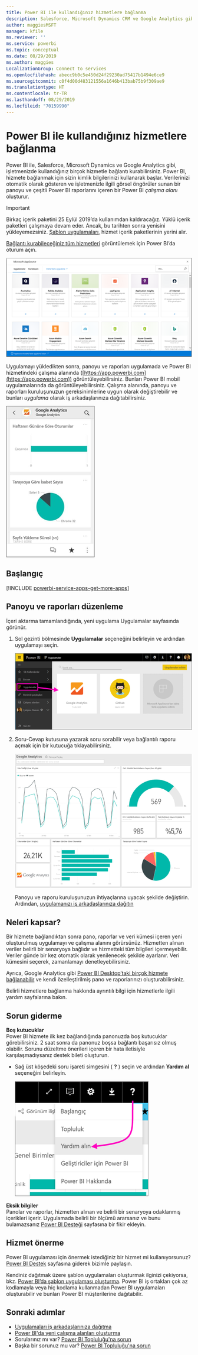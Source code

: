 ```yaml
---
title: Power BI ile kullandığınız hizmetlere bağlanma
description: Salesforce, Microsoft Dynamics CRM ve Google Analytics gibi, işletmenizde kullandığınız birçok hizmetle bağlantı kurabilirsiniz.
author: maggiesMSFT
manager: kfile
ms.reviewer: ''
ms.service: powerbi
ms.topic: conceptual
ms.date: 08/29/2019
ms.author: maggies
LocalizationGroup: Connect to services
ms.openlocfilehash: abecc9b0c5e450d24f29230ad75417b1494e6ce9
ms.sourcegitcommit: c0f4d00d483121556a1646b413bab75b9f309ae9
ms.translationtype: HT
ms.contentlocale: tr-TR
ms.lasthandoff: 08/29/2019
ms.locfileid: "70159990"
---
```

# <a name="connect-to-the-services-you-use-with-power-bi"></a>Power BI ile kullandığınız hizmetlere bağlanma
Power BI ile, Salesforce, Microsoft Dynamics ve Google Analytics gibi, işletmenizde kullandığınız birçok hizmetle bağlantı kurabilirsiniz. Power BI, hizmete bağlanmak için sizin kimlik bilgilerinizi kullanarak başlar. Verilerinizi otomatik olarak gösteren ve işletmenizle ilgili görsel öngörüler sunan bir panoyu ve çeşitli Power BI raporlarını içeren bir Power BI *çalışma alanı* oluşturur.

>[!IMPORTANT]
>Birkaç içerik paketini 25 Eylül 2019’da kullanımdan kaldıracağız. Yüklü içerik paketleri çalışmaya devam eder. Ancak, bu tarihten sonra yenisini yükleyemezsiniz. [Şablon uygulamaları](https://docs.microsoft.com/power-bi/service-template-apps-overview), hizmet içerik paketlerinin yerini alır.

[Bağlantı kurabileceğiniz tüm hizmetleri](https://app.powerbi.com/getdata/services) görüntülemek için Power BI’da oturum açın. 

![AppSource uygulamaları](media/service-connect-to-services/overview.png)

Uygulamayı yükledikten sonra, panoyu ve raporları uygulamada ve Power BI hizmetindeki çalışma alanında ([https://app.powerbi.com](https://app.powerbi.com)) görüntüleyebilirsiniz. Bunları Power BI mobil uygulamalarında da görüntüleyebilirsiniz. Çalışma alanında, panoyu ve raporları kuruluşunuzun gereksinimlerine uygun olarak değiştirebilir ve bunları *uygulama* olarak iş arkadaşlarınıza dağıtabilirsiniz. 

![Power BI mobil uygulamasında Google Analytics uygulaması](media/service-connect-to-services/power-bi-service-mobile-app-240.png)

## <a name="get-started"></a>Başlangıç
[!INCLUDE [powerbi-service-apps-get-more-apps](./includes/powerbi-service-apps-get-more-apps.md)]

## <a name="edit-the-dashboard-and-reports"></a>Panoyu ve raporları düzenleme
İçeri aktarma tamamlandığında, yeni uygulama Uygulamalar sayfasında görünür.

1. Sol gezinti bölmesinde **Uygulamalar** seçeneğini belirleyin ve ardından uygulamayı seçin.
   
     ![Uygulamalar sayfası](media/service-connect-to-services/power-bi-service-apps-open-app.png)
2. Soru-Cevap kutusuna yazarak soru sorabilir veya bağlantılı raporu açmak için bir kutucuğa tıklayabilirsiniz. 
   
    ![Google Analytics panosu](media/service-connect-to-services/googleanalytics2.png)
   
    Panoyu ve raporu kuruluşunuzun ihtiyaçlarına uyacak şekilde değiştirin. Ardından, [uygulamanızı iş arkadaşlarınıza dağıtın](service-create-distribute-apps.md)

## <a name="whats-included"></a>Neleri kapsar?
Bir hizmete bağlandıktan sonra pano, raporlar ve veri kümesi içeren yeni oluşturulmuş uygulamayı ve çalışma alanını görürsünüz. Hizmetten alınan veriler belirli bir senaryoya bağlıdır ve hizmetteki tüm bilgileri içermeyebilir. Veriler günde bir kez otomatik olarak yenilenecek şekilde ayarlanır. Veri kümesini seçerek, zamanlamayı denetleyebilirsiniz.

Ayrıca, Google Analytics gibi [Power BI Desktop’taki birçok hizmete bağlanabilir](desktop-data-sources.md) ve kendi özelleştirilmiş pano ve raporlarınızı oluşturabilirsiniz.  

Belirli hizmetlere bağlanma hakkında ayrıntılı bilgi için hizmetlerle ilgili yardım sayfalarına bakın.

## <a name="troubleshooting"></a>Sorun giderme
**Boş kutucuklar**  
Power BI hizmete ilk kez bağlandığında panonuzda boş kutucuklar görebilirsiniz. 2 saat sonra da panonuz boşsa bağlantı başarısız olmuş olabilir. Sorunu düzeltme önerileri içeren bir hata iletisiyle karşılaşmadıysanız destek bileti oluşturun.

* Sağ üst köşedeki soru işareti simgesini ( **?** ) seçin ve ardından **Yardım al** seçeneğini belirleyin.
  
    ![Yardım al simgesi](media/service-connect-to-services/power-bi-service-get-help.png)

**Eksik bilgiler**  
Panolar ve raporlar, hizmetten alınan ve belirli bir senaryoya odaklanmış içerikleri içerir. Uygulamada belirli bir ölçümü ararsanız ve bunu bulamazsanız [Power BI Desteği](https://support.powerbi.com/forums/265200-power-bi) sayfasına bir fikir ekleyin.

## <a name="suggesting-services"></a>Hizmet önerme
Power BI uygulaması için önermek istediğiniz bir hizmet mi kullanıyorsunuz? [Power BI Destek](https://support.powerbi.com/forums/265200-power-bi) sayfasına giderek bizimle paylaşın.

Kendiniz dağıtmak üzere şablon uygulamaları oluşturmak ilginizi çekiyorsa, bkz. [Power BI’da şablon uygulaması oluşturma](service-template-apps-create.md). Power BI iş ortakları çok az kodlamayla veya hiç kodlama kullanmadan Power BI uygulamaları oluşturabilir ve bunları Power BI müşterilerine dağıtabilir. 

## <a name="next-steps"></a>Sonraki adımlar
* [Uygulamaları iş arkadaşlarınıza dağıtma](service-create-distribute-apps.md)
* [Power BI'da yeni çalışma alanları oluşturma](service-create-the-new-workspaces.md)
* Sorularınız mı var? [Power BI Topluluğu'na sorun](http://community.powerbi.com/)
* Başka bir sorunuz mu var? [Power BI Topluluğu'na sorun](http://community.powerbi.com/)

